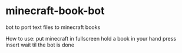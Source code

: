 # minecraft-book-bot
bot to port text files to minecraft books

How to use:
put minecraft in fullscreen
hold a book in your hand
press insert
wait til the bot is done

